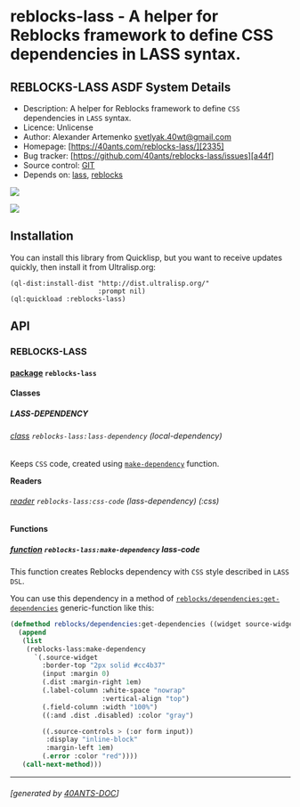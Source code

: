 <a id="x-28REBLOCKS-LASS-DOCS-2FINDEX-3A-40README-2040ANTS-DOC-2FLOCATIVES-3ASECTION-29"></a>

# reblocks-lass - A helper for Reblocks framework to define CSS dependencies in LASS syntax.

<a id="reblocks-lass-asdf-system-details"></a>

## REBLOCKS-LASS ASDF System Details

* Description: A helper for Reblocks framework to define `CSS` dependencies in `LASS` syntax.
* Licence: Unlicense
* Author: Alexander Artemenko <svetlyak.40wt@gmail.com>
* Homepage: [https://40ants.com/reblocks-lass/][2335]
* Bug tracker: [https://github.com/40ants/reblocks-lass/issues][a44f]
* Source control: [GIT][293b]
* Depends on: [lass][7e98], [reblocks][184b]

[![](https://github-actions.40ants.com/40ants/reblocks-lass/matrix.svg?only=ci.run-tests)][3d0e]

![](http://quickdocs.org/badge/reblocks-lass.svg)

<a id="x-28REBLOCKS-LASS-DOCS-2FINDEX-3A-3A-40INSTALLATION-2040ANTS-DOC-2FLOCATIVES-3ASECTION-29"></a>

## Installation

You can install this library from Quicklisp, but you want to receive updates quickly, then install it from Ultralisp.org:

```
(ql-dist:install-dist "http://dist.ultralisp.org/"
                      :prompt nil)
(ql:quickload :reblocks-lass)
```
<a id="x-28REBLOCKS-LASS-DOCS-2FINDEX-3A-3A-40API-2040ANTS-DOC-2FLOCATIVES-3ASECTION-29"></a>

## API

<a id="x-28REBLOCKS-LASS-DOCS-2FINDEX-3A-3A-40REBLOCKS-LASS-3FPACKAGE-2040ANTS-DOC-2FLOCATIVES-3ASECTION-29"></a>

### REBLOCKS-LASS

<a id="x-28-23A-28-2813-29-20BASE-CHAR-20-2E-20-22REBLOCKS-LASS-22-29-20PACKAGE-29"></a>

#### [package](0e7d) `reblocks-lass`

<a id="x-28REBLOCKS-LASS-DOCS-2FINDEX-3A-3A-7C-40REBLOCKS-LASS-3FClasses-SECTION-7C-2040ANTS-DOC-2FLOCATIVES-3ASECTION-29"></a>

#### Classes

<a id="x-28REBLOCKS-LASS-DOCS-2FINDEX-3A-3A-40REBLOCKS-LASS-24LASS-DEPENDENCY-3FCLASS-2040ANTS-DOC-2FLOCATIVES-3ASECTION-29"></a>

##### LASS-DEPENDENCY

<a id="x-28REBLOCKS-LASS-3ALASS-DEPENDENCY-20CLASS-29"></a>

###### [class](94ee) `reblocks-lass:lass-dependency` (local-dependency)

Keeps `CSS` code, created using [`make-dependency`][e5b1] function.

**Readers**

<a id="x-28REBLOCKS-LASS-3ACSS-CODE-20-2840ANTS-DOC-2FLOCATIVES-3AREADER-20REBLOCKS-LASS-3ALASS-DEPENDENCY-29-29"></a>

###### [reader](abbe) `reblocks-lass:css-code` (lass-dependency) (:css)

<a id="x-28REBLOCKS-LASS-DOCS-2FINDEX-3A-3A-7C-40REBLOCKS-LASS-3FFunctions-SECTION-7C-2040ANTS-DOC-2FLOCATIVES-3ASECTION-29"></a>

#### Functions

<a id="x-28REBLOCKS-LASS-3AMAKE-DEPENDENCY-20FUNCTION-29"></a>

##### [function](3c5f) `reblocks-lass:make-dependency` lass-code

This function creates Reblocks dependency with `CSS` style described in `LASS` `DSL`.

You can use this dependency in a method of [`reblocks/dependencies:get-dependencies`][0fcf] generic-function like this:

```lisp
(defmethod reblocks/dependencies:get-dependencies ((widget source-widget))
  (append
   (list
    (reblocks-lass:make-dependency
      `(.source-widget
        :border-top "2px solid #cc4b37"
        (input :margin 0)
        (.dist :margin-right 1em)
        (.label-column :white-space "nowrap"
                       :vertical-align "top")
        (.field-column :width "100%")
        ((:and .dist .disabled) :color "gray")

        ((.source-controls > (:or form input))
         :display "inline-block"
         :margin-left 1em)
        (.error :color "red"))))
   (call-next-method)))
```

[2335]: https://40ants.com/reblocks-lass/
[e5b1]: https://40ants.com/reblocks-lass/#x-28REBLOCKS-LASS-3AMAKE-DEPENDENCY-20FUNCTION-29
[0fcf]: https://40ants.com/reblocks/dependencies/#x-28REBLOCKS-2FDEPENDENCIES-3AGET-DEPENDENCIES-20GENERIC-FUNCTION-29
[293b]: https://github.com/40ants/reblocks-lass
[3d0e]: https://github.com/40ants/reblocks-lass/actions
[0e7d]: https://github.com/40ants/reblocks-lass/blob/729d2b7f0d8f37436a89d3224a86db3fd85ed11e/src/core.lisp#L1
[94ee]: https://github.com/40ants/reblocks-lass/blob/729d2b7f0d8f37436a89d3224a86db3fd85ed11e/src/core.lisp#L19
[abbe]: https://github.com/40ants/reblocks-lass/blob/729d2b7f0d8f37436a89d3224a86db3fd85ed11e/src/core.lisp#L20
[3c5f]: https://github.com/40ants/reblocks-lass/blob/729d2b7f0d8f37436a89d3224a86db3fd85ed11e/src/core.lisp#L40
[a44f]: https://github.com/40ants/reblocks-lass/issues
[7e98]: https://quickdocs.org/lass
[184b]: https://quickdocs.org/reblocks

* * *
###### [generated by [40ANTS-DOC](https://40ants.com/doc/)]
